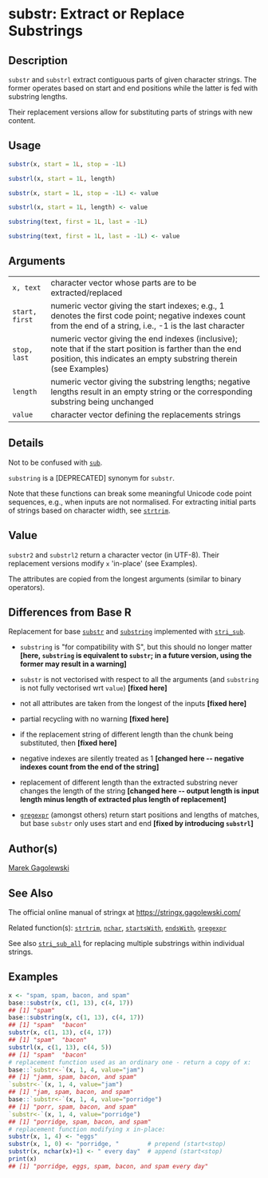 # substr: Extract or Replace Substrings

## Description

`substr` and `substrl` extract contiguous parts of given character strings. The former operates based on start and end positions while the latter is fed with substring lengths.

Their replacement versions allow for substituting parts of strings with new content.

## Usage

```r
substr(x, start = 1L, stop = -1L)

substrl(x, start = 1L, length)

substr(x, start = 1L, stop = -1L) <- value

substrl(x, start = 1L, length) <- value

substring(text, first = 1L, last = -1L)

substring(text, first = 1L, last = -1L) <- value
```

## Arguments

|                |                                                                                                                                                                               |
|----------------|-------------------------------------------------------------------------------------------------------------------------------------------------------------------------------|
| `x, text`      | character vector whose parts are to be extracted/replaced                                                                                                                     |
| `start, first` | numeric vector giving the start indexes; e.g., 1 denotes the first code point; negative indexes count from the end of a string, i.e., -1 is the last character                |
| `stop, last`   | numeric vector giving the end indexes (inclusive); note that if the start position is farther than the end position, this indicates an empty substring therein (see Examples) |
| `length`       | numeric vector giving the substring lengths; negative lengths result in an empty string or the corresponding substring being unchanged                                        |
| `value`        | character vector defining the replacements strings                                                                                                                            |

## Details

Not to be confused with [`sub`](gsub.md).

`substring` is a \[DEPRECATED\] synonym for `substr`.

Note that these functions can break some meaningful Unicode code point sequences, e.g., when inputs are not normalised. For extracting initial parts of strings based on character width, see [`strtrim`](strtrim.md).

## Value

`substr2` and `substrl2` return a character vector (in UTF-8). Their replacement versions modify `x` \'in-place\' (see Examples).

The attributes are copied from the longest arguments (similar to binary operators).

## Differences from Base R

Replacement for base [`substr`](https://stat.ethz.ch/R-manual/R-devel/library/base/help/substr.html) and [`substring`](https://stat.ethz.ch/R-manual/R-devel/library/base/help/substring.html) implemented with [`stri_sub`](https://stringi.gagolewski.com/rapi/stri_sub.html).

-   `substring` is \"for compatibility with S\", but this should no longer matter **\[here, `substring` is equivalent to `substr`; in a future version, using the former may result in a warning\]**

-   `substr` is not vectorised with respect to all the arguments (and `substring` is not fully vectorised wrt `value`) **\[fixed here\]**

-   not all attributes are taken from the longest of the inputs **\[fixed here\]**

-   partial recycling with no warning **\[fixed here\]**

-   if the replacement string of different length than the chunk being substituted, then **\[fixed here\]**

-   negative indexes are silently treated as 1 **\[changed here -- negative indexes count from the end of the string\]**

-   replacement of different length than the extracted substring never changes the length of the string **\[changed here -- output length is input length minus length of extracted plus length of replacement\]**

-   [`gregexpr`](gregexpr.md) (amongst others) return start positions and lengths of matches, but base `substr` only uses start and end **\[fixed by introducing `substrl`\]**

## Author(s)

[Marek Gagolewski](https://www.gagolewski.com/)

## See Also

The official online manual of <span class="pkg">stringx</span> at <https://stringx.gagolewski.com/>

Related function(s): [`strtrim`](strtrim.md), [`nchar`](nchar.md), [`startsWith`](startswith.md), [`endsWith`](startswith.md), [`gregexpr`](gregexpr.md)

See also [`stri_sub_all`](https://stringi.gagolewski.com/rapi/stri_sub_all.html) for replacing multiple substrings within individual strings.

## Examples




```r
x <- "spam, spam, bacon, and spam"
base::substr(x, c(1, 13), c(4, 17))
## [1] "spam"
base::substring(x, c(1, 13), c(4, 17))
## [1] "spam"  "bacon"
substr(x, c(1, 13), c(4, 17))
## [1] "spam"  "bacon"
substrl(x, c(1, 13), c(4, 5))
## [1] "spam"  "bacon"
# replacement function used as an ordinary one - return a copy of x:
base::`substr<-`(x, 1, 4, value="jam")
## [1] "jamm, spam, bacon, and spam"
`substr<-`(x, 1, 4, value="jam")
## [1] "jam, spam, bacon, and spam"
base::`substr<-`(x, 1, 4, value="porridge")
## [1] "porr, spam, bacon, and spam"
`substr<-`(x, 1, 4, value="porridge")
## [1] "porridge, spam, bacon, and spam"
# replacement function modifying x in-place:
substr(x, 1, 4) <- "eggs"
substr(x, 1, 0) <- "porridge, "        # prepend (start<stop)
substr(x, nchar(x)+1) <- " every day"  # append (start<stop)
print(x)
## [1] "porridge, eggs, spam, bacon, and spam every day"
```

